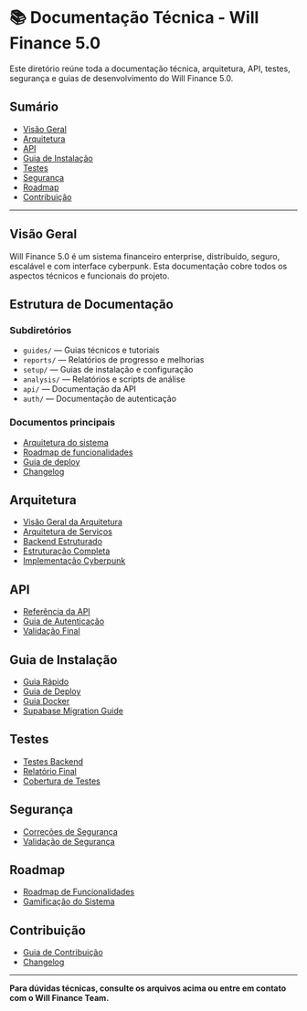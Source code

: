 
# 📚 Documentação Técnica - Will Finance 5.0

Este diretório reúne toda a documentação técnica, arquitetura, API, testes, segurança e guias de desenvolvimento do Will Finance 5.0.

## Sumário
- [Visão Geral](#visão-geral)
- [Arquitetura](#arquitetura)
- [API](#api)
- [Guia de Instalação](#guia-de-instalação)
- [Testes](#testes)
- [Segurança](#segurança)
- [Roadmap](#roadmap)
- [Contribuição](#contribuição)

---

## Visão Geral
Will Finance 5.0 é um sistema financeiro enterprise, distribuído, seguro, escalável e com interface cyberpunk. Esta documentação cobre todos os aspectos técnicos e funcionais do projeto.

## Estrutura de Documentação
### Subdiretórios
- `guides/` — Guias técnicos e tutoriais
- `reports/` — Relatórios de progresso e melhorias
- `setup/` — Guias de instalação e configuração
- `analysis/` — Relatórios e scripts de análise
- `api/` — Documentação da API
- `auth/` — Documentação de autenticação

### Documentos principais
- [Arquitetura do sistema](ARCHITECTURE.md)
- [Roadmap de funcionalidades](ROADMAP_FUNCIONALIDADES.md)
- [Guia de deploy](DEPLOY.md)
- [Changelog](CHANGELOG.md)

## Arquitetura
- [Visão Geral da Arquitetura](ARCHITECTURE.md)
- [Arquitetura de Serviços](ARQUITETURA_SERVICOS.md)
- [Backend Estruturado](BACKEND_ESTRUTURADO.md)
- [Estruturação Completa](ESTRUTURAÇÃO_COMPLETA.md)
- [Implementação Cyberpunk](IMPLEMENTACAO_CYBERPUNK.md)

## API
- [Referência da API](api/api-reference.md)
- [Guia de Autenticação](API_README.md)
- [Validação Final](VALIDACAO_FINAL.md)

## Guia de Instalação
- [Guia Rápido](setup/QUICK_START.md)
- [Guia de Deploy](DEPLOY.md)
- [Guia Docker](DOCKER.md)
- [Supabase Migration Guide](SUPABASE_MIGRATION_GUIDE.md)

## Testes
- [Testes Backend](TESTES_BACKEND.md)
- [Relatório Final](reports/RELATORIO_FINAL_COMPLETO.md)
- [Cobertura de Testes](reports/COBERTURA_TESTES.md)

## Segurança
- [Correções de Segurança](../CORREÇÕES_SEGURANÇA_COMPLETAS.md)
- [Validação de Segurança](../security-validation-summary.txt)

## Roadmap
- [Roadmap de Funcionalidades](ROADMAP_FUNCIONALIDADES.md)
- [Gamificação do Sistema](GAMIFICACAO_SISTEMA.md)

## Contribuição
- [Guia de Contribuição](CONTRIBUTING.md)
- [Changelog](CHANGELOG.md)

---
**Para dúvidas técnicas, consulte os arquivos acima ou entre em contato com o Will Finance Team.**
